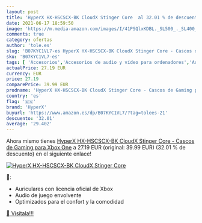 ```yaml
---
layout: post
title: 'HyperX HX-HSCSCX-BK CloudX Stinger Core  al 32.01 % de descuento'
date: 2021-06-17 18:59:50
image: 'https://m.media-amazon.com/images/I/41PSQlxKDBL._SL500_._SL400_.jpg'
comments: true
category: ofertas
author: 'tole.es'
slug: 'B07KYC1VL7-es HyperX HX-HSCSCX-BK CloudX Stinger Core - Cascos de Gaming...'
sku: 'B07KYC1VL7-es'
tags: [ 'Accesorios','Accesorios de audio y vídeo para ordenadores','Auriculares con micrófonos','Informática','hyperx','xbox', ]
actualPrice: 27.19 EUR
currency: EUR
price: 27.19
comparePrice: 39.99 EUR
prodname: 'HyperX HX-HSCSCX-BK CloudX Stinger Core - Cascos de Gaming para Xbox One'
country: 'es'
flag: '🇪🇸'
brand: 'HyperX'
buyurl: 'https://www.amazon.es/dp/B07KYC1VL7/?tag=tolees-21'
descuento: '32.01'
average: '29.402'
---
```


Ahora mismo tienes [HyperX HX-HSCSCX-BK CloudX Stinger Core - Cascos de Gaming para Xbox One](https://www.amazon.es/dp/B07KYC1VL7/?tag=tolees-21) a 27.19 EUR (original: 39.99 EUR) (32.01 %  de descuento) en el siguiente enlace!

[![HyperX HX-HSCSCX-BK CloudX Stinger Core ](https://m.media-amazon.com/images/I/41PSQlxKDBL._SL500_._SL400_.jpg)](https://www.amazon.es/dp/B07KYC1VL7/?tag=tolees-21)

🔎:

- Auriculares con licencia oficial de Xbox
- Audio de juego envolvente
- Optimizados para el confort y la comodidad

[🛒 Visítala!!!](https://www.amazon.es/dp/B07KYC1VL7/?tag=tolees-21)
